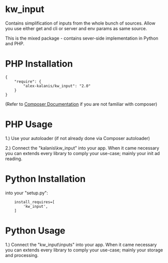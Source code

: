 kw_input
================

Contains simplification of inputs from the whole bunch of sources. Allow you
use either get and cli or server and env params as same source.

This is the mixed package - contains sever-side implementation in Python and PHP.

# PHP Installation

```
{
    "require": {
        "alex-kalanis/kw_input": "2.0"
    }
}
```

(Refer to [Composer Documentation](https://github.com/composer/composer/blob/master/doc/00-intro.md#introduction) if you are not
familiar with composer)


# PHP Usage

1.) Use your autoloader (if not already done via Composer autoloader)

2.) Connect the "kalanis\kw_input" into your app. When it came necessary
you can extends every library to comply your use-case; mainly your init ad reading.

# Python Installation

into your "setup.py":

```
    install_requires=[
        'kw_input',
    ]
```

# Python Usage

1.) Connect the "kw_input\inputs" into your app. When it came necessary
you can extends every library to comply your use-case; mainly your storage and
processing.
